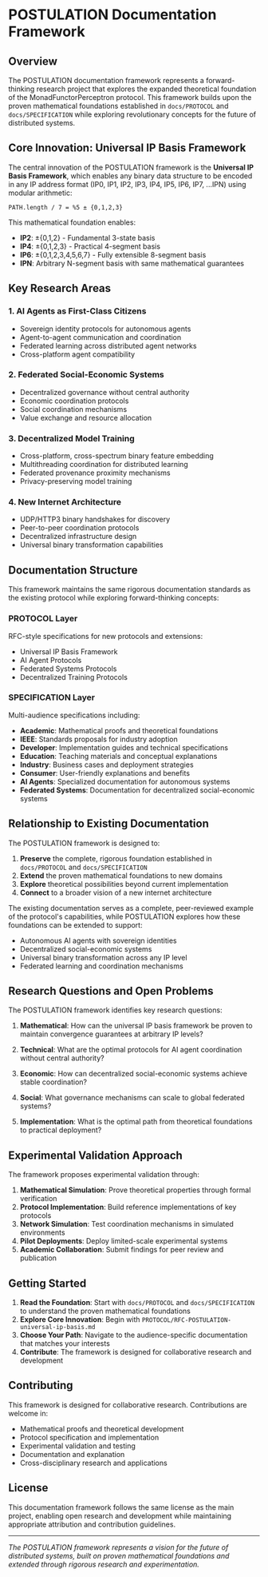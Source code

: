 # POSTULATION Documentation Framework

## Overview

The POSTULATION documentation framework represents a forward-thinking research project that explores the expanded theoretical foundation of the MonadFunctorPerceptron protocol. This framework builds upon the proven mathematical foundations established in `docs/PROTOCOL` and `docs/SPECIFICATION` while exploring revolutionary concepts for the future of distributed systems.

## Core Innovation: Universal IP Basis Framework

The central innovation of the POSTULATION framework is the **Universal IP Basis Framework**, which enables any binary data structure to be encoded in any IP address format (IP0, IP1, IP2, IP3, IP4, IP5, IP6, IP7, ...IPN) using modular arithmetic:

```
PATH.length / 7 = %5 ± {0,1,2,3}
```

This mathematical foundation enables:

- **IP2**: ±{0,1,2} - Fundamental 3-state basis
- **IP4**: ±{0,1,2,3} - Practical 4-segment basis  
- **IP6**: ±{0,1,2,3,4,5,6,7} - Fully extensible 8-segment basis
- **IPN**: Arbitrary N-segment basis with same mathematical guarantees

## Key Research Areas

### 1. AI Agents as First-Class Citizens
- Sovereign identity protocols for autonomous agents
- Agent-to-agent communication and coordination
- Federated learning across distributed agent networks
- Cross-platform agent compatibility

### 2. Federated Social-Economic Systems
- Decentralized governance without central authority
- Economic coordination protocols
- Social coordination mechanisms
- Value exchange and resource allocation

### 3. Decentralized Model Training
- Cross-platform, cross-spectrum binary feature embedding
- Multithreading coordination for distributed learning
- Federated provenance proximity mechanisms
- Privacy-preserving model training

### 4. New Internet Architecture
- UDP/HTTP3 binary handshakes for discovery
- Peer-to-peer coordination protocols
- Decentralized infrastructure design
- Universal binary transformation capabilities

## Documentation Structure

This framework maintains the same rigorous documentation standards as the existing protocol while exploring forward-thinking concepts:

### PROTOCOL Layer
RFC-style specifications for new protocols and extensions:
- Universal IP Basis Framework
- AI Agent Protocols
- Federated Systems Protocols
- Decentralized Training Protocols

### SPECIFICATION Layer
Multi-audience specifications including:
- **Academic**: Mathematical proofs and theoretical foundations
- **IEEE**: Standards proposals for industry adoption
- **Developer**: Implementation guides and technical specifications
- **Education**: Teaching materials and conceptual explanations
- **Industry**: Business cases and deployment strategies
- **Consumer**: User-friendly explanations and benefits
- **AI Agents**: Specialized documentation for autonomous systems
- **Federated Systems**: Documentation for decentralized social-economic systems

## Relationship to Existing Documentation

The POSTULATION framework is designed to:

1. **Preserve** the complete, rigorous foundation established in `docs/PROTOCOL` and `docs/SPECIFICATION`
2. **Extend** the proven mathematical foundations to new domains
3. **Explore** theoretical possibilities beyond current implementation
4. **Connect** to a broader vision of a new internet architecture

The existing documentation serves as a complete, peer-reviewed example of the protocol's capabilities, while POSTULATION explores how these foundations can be extended to support:

- Autonomous AI agents with sovereign identities
- Decentralized social-economic systems
- Universal binary transformation across any IP level
- Federated learning and coordination mechanisms

## Research Questions and Open Problems

The POSTULATION framework identifies key research questions:

1. **Mathematical**: How can the universal IP basis framework be proven to maintain convergence guarantees at arbitrary IP levels?

2. **Technical**: What are the optimal protocols for AI agent coordination without central authority?

3. **Economic**: How can decentralized social-economic systems achieve stable coordination?

4. **Social**: What governance mechanisms can scale to global federated systems?

5. **Implementation**: What is the optimal path from theoretical foundations to practical deployment?

## Experimental Validation Approach

The framework proposes experimental validation through:

1. **Mathematical Simulation**: Prove theoretical properties through formal verification
2. **Protocol Implementation**: Build reference implementations of key protocols
3. **Network Simulation**: Test coordination mechanisms in simulated environments
4. **Pilot Deployments**: Deploy limited-scale experimental systems
5. **Academic Collaboration**: Submit findings for peer review and publication

## Getting Started

1. **Read the Foundation**: Start with `docs/PROTOCOL` and `docs/SPECIFICATION` to understand the proven mathematical foundations
2. **Explore Core Innovation**: Begin with `PROTOCOL/RFC-POSTULATION-universal-ip-basis.md`
3. **Choose Your Path**: Navigate to the audience-specific documentation that matches your interests
4. **Contribute**: The framework is designed for collaborative research and development

## Contributing

This framework is designed for collaborative research. Contributions are welcome in:

- Mathematical proofs and theoretical development
- Protocol specification and implementation
- Experimental validation and testing
- Documentation and explanation
- Cross-disciplinary research and applications

## License

This documentation framework follows the same license as the main project, enabling open research and development while maintaining appropriate attribution and contribution guidelines.

---

*The POSTULATION framework represents a vision for the future of distributed systems, built on proven mathematical foundations and extended through rigorous research and experimentation.*
